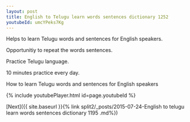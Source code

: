 ```yaml
---
layout: post
title: English to Telugu learn words sentences dictionary 1252 
youtubeId: umcYPeks7Kg
---
```

 
 
Helps to learn Telugu words and sentences for English speakers.

Opportunitiy to repeat the words sentences. 

Practice Telugu language. 
 
10 minutes practice every day. 
 
How to learn Telugu words and sentences for English speakers 
 
{% include youtubePlayer.html id=page.youtubeId %}
 
 
[Next]({{ site.baseurl }}{% link  split2/_posts/2015-07-24-English to telugu learn words sentences dictionary 1195 .md%})
 
